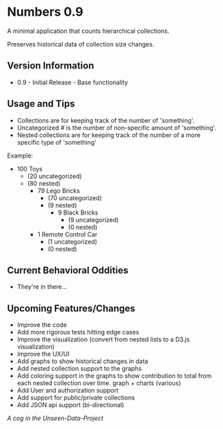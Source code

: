 # Numbers 0.9

A minimal application that counts hierarchical collections.

Preserves historical data of collection size changes.

## Version Information

+ 0.9 - Initial Release - Base functionality

## Usage and Tips
+ Collections are for keeping track of the number of 'something'.
+ Uncategorized # is the number of non-specific amount of 'something'.
+ Nested collections are for keeping track of the number of a more specific type of 'something'

Example:

- 100 Toys
  - (20 uncategorized)
  - (80 nested)
     - 79 Lego Bricks
         - (70 uncategorized)
         - (9 nested)
             - 9 Black Bricks
                  - (9 uncategorized)
                 - (0 nested)
     - 1 Remote Control Car
         - (1 uncategorized)
         - (0 nested)

## Current Behavioral Oddities
+ They're in there...

## Upcoming Features/Changes
+ Improve the code
+ Add more rigorous tests hitting edge cases
+ Improve the visualization (convert from nested lists to a D3.js visualization)
+ Improve the UX/UI
+ Add graphs to show historical changes in data
+ Add nested collection support to the graphs
+ Add coloring support in the graphs to show contribution to total from each nested collection over time. graph + charts (various)
+ Add User and authorization support
+ Add support for public/private collections
+ Add JSON api support (bi-directional)

*A cog in the Unseen-Data-Project*
